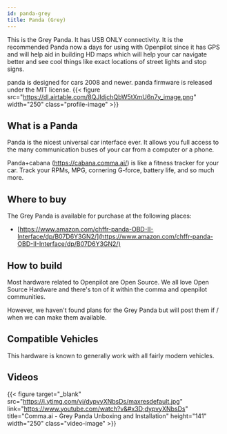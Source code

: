 ```yaml
---
id: panda-grey
title: Panda (Grey)
---
```


This is the Grey Panda.  It has USB ONLY connectivity.
It is the recommended Panda now a days for using with Openpilot since it has GPS and will help aid in building HD maps which will help your car navigate better and see cool things like exact locations of street lights and stop signs.

panda is designed for cars 2008 and newer. panda firmware is released under the MIT license.
{{< figure src="https://dl.airtable.com/8QJIdjchQbW5tXmU6n7y_image.png" width="250" class="profile-image" >}}

## What is a Panda
Panda is the nicest universal car interface ever. It allows you full access to the many communication buses of your car from a computer or a phone.

Panda+cabana (https://cabana.comma.ai/) is like a fitness tracker for your car. Track your RPMs, MPG, cornering G-force, battery life, and so much more.


## Where to buy

The Grey Panda is available for purchase at the following places:

* [https://www.amazon.com/chffr-panda-OBD-II-Interface/dp/B07D6Y3GN2/](https://www.amazon.com/chffr-panda-OBD-II-Interface/dp/B07D6Y3GN2/)


## How to build

Most hardware related to Openpilot are Open Source.
We all love Open Source Hardware and there's ton of it within the comma and openpilot communities.

However, we haven't found plans for the Grey Panda but will post them if / when we can make them available.

## Compatible Vehicles

This hardware is known to generally work with all fairly modern vehicles.


## Videos

{{< figure target="_blank" src="https://i.ytimg.com/vi/dypvyXNbsDs/maxresdefault.jpg" link="https://www.youtube.com/watch?v&#x3D;dypvyXNbsDs" title="Comma.ai - Grey Panda Unboxing and Installation" height="141" width="250" class="video-image" >}}

